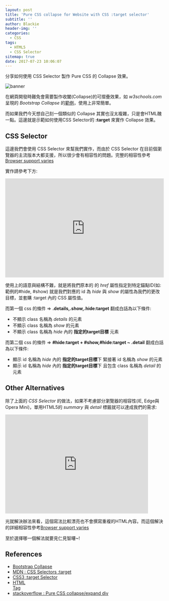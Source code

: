 ```yaml
---
layout: post
title: 'Pure CSS collapse for Website with CSS :target selector'
subtitle: ''
author: Blackie
header-img: ''
categories:
  - CSS
tags:
  - HTML5
  - CSS Selector
sitemap: true
date: 2017-07-23 10:06:07
---
```


分享如何使用 CSS Selector 製作 Pure CSS 的 Collapse 效果。
<!-- More -->

![banner](banner.gif)

在網頁開發時難免會需要製作收闔(Collapse)的可摺疊效果，如 *w3schools.com* 呈現的 *Bootstrap Collapse* 的[範例](https://www.w3schools.com/bootstrap/bootstrap_collapse.asp)，使用上非常簡單。

而如果我們今天想自己刻一個類似的 Collapse 其實也沒太複雜，只是會HTML醜一點。這邊就是示範如何使用CSS Selector的 **:target** 來實作 Collapse 效果。

## CSS Selector ##

這邊我們會使用 CSS Selector 來幫我們實作，而由於 CSS Selector 在目前個瀏覽器的主流版本大都支援，所以很少會有相容性的問題。完整的相容性參考[Browser support varies](http://caniuse.com/#feat=css-sel3)

實作請參考下方:

<iframe width="100%" height="315" src="https://codepen.io/blackie1019/pen/xLKPoK" frameborder="0" allowfullscreen></iframe>

使用上的語意與結構不難，就是將我們原本的 <a> 的 *href* 屬性指定到特定錨點ID(如:範例的#hide, #show) 就是我們對應的 id 為 *hide* 與 *show* 的屬性為我們的更改目標，並套購 :target 內的 CSS 屬性值。

而第一個 css 的條件 => **.details,.show,.hide:target** 翻成白話為以下條件:
- 不顯示 class 名稱為 *details* 的元素
- 不顯示 class 名稱為 *show* 的元素
- 不顯示 class 名稱為 *hide* 內的 **指定的target目標** 元素

而第二個 css 的條件 => **#hide:target + #show,#hide:target ~ .detail** 翻成白話為以下條件:
- 顯示 id 名稱為 *hide* 內的 **指定的target目標**下 緊接著 id 名稱為 *show* 的元素
- 顯示 id 名稱為 *hide* 內的 **指定的target目標**下 且包含 class 名稱為 *detail* 的元素

## Other Alternatives ##

除了上面的 *CSS Selector* 的做法，如果不考慮部分瀏覽器的相容性(IE, Edge與Opera Mini)，單用HTML5的 *summary* 與 *detail* 標籤就可以達成我們的需求:

<iframe width="90%" height="315" src="https://codepen.io/blackie1019/pen/ayoVxe" frameborder="0" allowfullscreen></iframe>

光就解決辦法來看，這個寫法比較漂亮也不會撰寫重複的HTML內容。而這個解決的詳細相容性參考[Browser support varies](http://caniuse.com/#feat=details)

至於選擇哪一個解法就要見仁見智瞜~!

## References ##

- [Bootstrap Collapse](https://www.w3schools.com/bootstrap/bootstrap_collapse.asp)
- [MDN : CSS Selectors :target](https://developer.mozilla.org/en-US/docs/Web/CSS/:target)
- [CSS3 :target Selector](https://www.w3schools.com/cssref/sel_target.asp)
- [HTML <summary> Tag](https://www.w3schools.com/tags/tag_summary.asp)
- [stackoverflow : Pure CSS collapse/expand div](https://stackoverflow.com/questions/15095933/pure-css-collapse-expand-div)